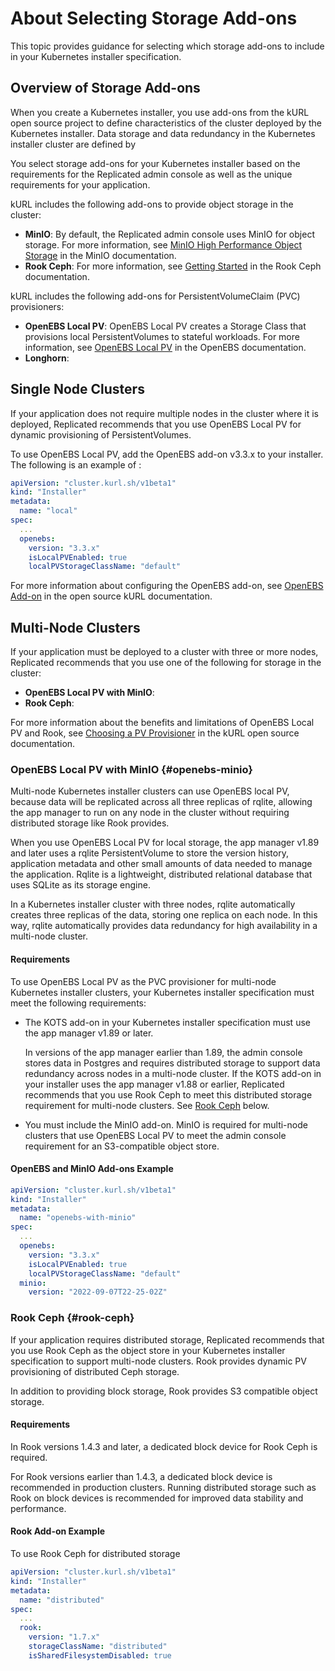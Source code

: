 # About Selecting Storage Add-ons

This topic provides guidance for selecting which storage add-ons to include in your Kubernetes installer specification.

## Overview of Storage Add-ons

When you create a Kubernetes installer, you use add-ons from the kURL open source project to define characteristics of the cluster deployed by the Kubernetes installer. Data storage and data redundancy in the Kubernetes installer cluster are defined by

You select storage add-ons for your Kubernetes installer based on the requirements for the Replicated admin console as well as the unique requirements for your application.

kURL includes the following add-ons to provide object storage in the cluster:
* **MinIO**: By default, the Replicated admin console uses MinIO for object storage. For more information, see [MinIO High Performance Object Storage](https://min.io/docs/minio/kubernetes/upstream/) in the MinIO documentation.
* **Rook Ceph**: For more information, see [Getting Started](https://rook.io/docs/rook/v1.10/Getting-Started/intro/) in the Rook Ceph documentation.

kURL includes the following add-ons for PersistentVolumeClaim (PVC) provisioners:
* **OpenEBS Local PV**: OpenEBS Local PV creates a Storage Class that provisions local PersistentVolumes to stateful workloads. For more information, see [OpenEBS Local PV](https://openebs.io/docs/concepts/localpv) in the OpenEBS documentation.
* **Longhorn**:

## Single Node Clusters

If your application does not require multiple nodes in the cluster where it is deployed, Replicated recommends that you use OpenEBS Local PV for dynamic provisioning of PersistentVolumes.

To use OpenEBS Local PV, add the OpenEBS add-on v3.3.x to your installer. The following is an example of :

```yaml
apiVersion: "cluster.kurl.sh/v1beta1"
kind: "Installer"
metadata:
  name: "local"
spec:
  ...
  openebs:
    version: "3.3.x"
    isLocalPVEnabled: true
    localPVStorageClassName: "default"
```

For more information about configuring the OpenEBS add-on, see [OpenEBS Add-on](https://kurl.sh/docs/add-ons/openebs) in the open source kURL documentation.

## Multi-Node Clusters

If your application must be deployed to a cluster with three or more nodes, Replicated recommends that you use one of the following for storage in the cluster:

* **OpenEBS Local PV with MinIO**:
* **Rook Ceph**:

For more information about the benefits and limitations of OpenEBS Local PV and Rook, see [Choosing a PV Provisioner](https://kurl.sh/docs/create-installer/choosing-a-pv-provisioner) in the kURL open source documentation.

### OpenEBS Local PV with MinIO {#openebs-minio}

Multi-node Kubernetes installer clusters can use OpenEBS local PV, because data will be replicated across all three replicas of rqlite, allowing the app manager to run on any node in the cluster without requiring distributed storage like Rook provides.

When you use OpenEBS Local PV for local storage, the app manager v1.89 and later uses a rqlite PersistentVolume to store the version history, application metadata and other small amounts of data needed to manage the application. Rqlite is a lightweight, distributed relational database that uses SQLite as its storage engine.

In a Kubernetes installer cluster with three nodes, rqlite automatically creates three replicas of the data, storing one replica on each node. In this way, rqlite automatically provides data redundancy for high availability in a multi-node cluster.

#### Requirements

To use OpenEBS Local PV as the PVC provisioner for multi-node Kubernetes installer clusters, your Kubernetes installer specification must meet the following requirements:

* The KOTS add-on in your Kubernetes installer specification must use the app manager v1.89 or later.

   In versions of the app manager earlier than 1.89, the admin console stores data in Postgres and requires distributed storage to support data redundancy across nodes in a multi-node cluster. If the KOTS add-on in your installer uses the app manager v1.88 or earlier, Replicated recommends that you use Rook Ceph to meet this distributed storage requirement for multi-node clusters. See [Rook Ceph](#rook-ceph) below.

* You must include the MinIO add-on. MinIO is required for multi-node clusters that use OpenEBS Local PV to meet the admin console requirement for an S3-compatible object store.

#### OpenEBS and MinIO Add-ons Example

```yaml
apiVersion: "cluster.kurl.sh/v1beta1"
kind: "Installer"
metadata:
  name: "openebs-with-minio"
spec:
  ...
  openebs:
    version: "3.3.x"
    isLocalPVEnabled: true
    localPVStorageClassName: "default"
  minio:
    version: "2022-09-07T22-25-02Z"
```

### Rook Ceph {#rook-ceph}

If your application requires distributed storage, Replicated recommends that you use Rook Ceph as the object store in your Kubernetes installer specification to support multi-node clusters. ​​Rook provides dynamic PV provisioning of distributed Ceph storage.

In addition to providing block storage, Rook provides S3 compatible object storage.

#### Requirements

In Rook versions 1.4.3 and later, a dedicated block device for Rook Ceph is required.

For Rook versions earlier than 1.4.3, a dedicated block device is recommended in production clusters. Running distributed storage such as Rook on block devices is recommended for improved data stability and performance.

#### Rook Add-on Example

To use Rook Ceph for distributed storage

```yaml
apiVersion: "cluster.kurl.sh/v1beta1"
kind: "Installer"
metadata:
  name: "distributed"
spec:
  ...
  rook:
    version: "1.7.x"
    storageClassName: "distributed"
    isSharedFilesystemDisabled: true
```
